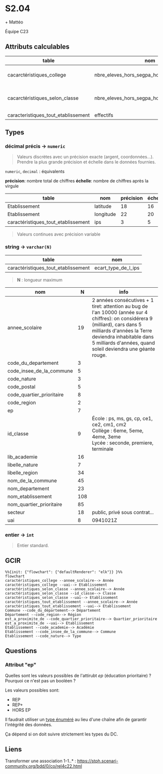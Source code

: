 # S2.04

\+ Mattéo

Équipe C23

## Attributs calculables

table|nom|expression
-|-|-
cacarctéristiques_college|nbre_eleves_hors_segpa_hors_ulis|caractéristiques_tout_etablissement.effectifs<br>- nbre_eleves_segpa <br>- nbre_eleves_ulis
cacarctéristiques_selon_classe|nbre_eleves_hors_segpa_hors_ulis_selon_niveau|effectif_filles<br>+ effectif_garçons<br>- nbre_eleves_segpa_selon_niveau <br>- nbre_eleves_ulis_selon_niveau
caracteristiques_tout_etablissement|effectifs|$\sum\text{effectif\_filles} + \text{effectif\_garcons}$

## Types

### décimal précis -> `numeric`

> Valeurs discrètes avec un précision exacte (argent, coordonnées...). Prendre la plus grande précision et échelle dans le données fournies.

`numeric`, `decimal` : équivalents

**précision**: nombre total de chiffres
**échelle**: nombre de chiffres après la virgule

table|nom|précision|échelle
-|-|-|-
Etablissement|latitude|18|16
Etablissement|longitude|22|20
caractéristiques_tout_etablissement|ips|3|5

> Valeurs continues avec précision variable

### string -> `varchar(N)`

table|nom
-|-
caractéristiques_tout_etablissement|ecart_type_de_l_ips

> **N** : longueur maximum

nom|N|info
-|-|-
annee_scolaire|19|2 années consécutives + 1 tiret: attention au bug de l'an 10000 (année sur 4 chiffres): on considérera 9 (milliard), cars dans 5 milliards d'années la Terre deviendra inhabitable dans 5 milliards d'années, quand soleil deviendra une géante rouge.
code_du_departement|3||
code_insee_de_la_commune|5||
code_nature|3||
code_postal|5||
code_quartier_prioritaire|8||
code_region|2||
ep|7||
id_classe|9|École : ps, ms, gs, cp, ce1, ce2, cm1, cm2<br>Collège : 6eme, 5eme, 4eme, 3eme<br>Lycée : seconde, premiere, terminale
lib_academie|16||
libelle_nature|7||
libelle_region|34||
nom_de_la_commune|45||
nom_departement|23||
nom_etablissement|108||
nom_quartier_prioritaire|85||
secteur|18|public, privé sous contrat...
uai|8|0941021Z

### entier -> `int`

> Entier standard.

## GCIR

```mermaid
%%{init: {"flowchart": {"defaultRenderer": "elk"}} }%%
flowchart
caractéristiques_college --annee_scolaire--> Année
caractéristiques_college --uai--> Etablissement
caractéristiques_selon_classe --annee_scolaire--> Année
caractéristiques_selon_classe --id_classe--> Classe
caractéristiques_selon_classe --uai--> Etablissement
caractéristiques_tout_etablissement --annee_scolaire--> Année
caractéristiques_tout_etablissement --uai--> Etablissement
Commune --code_du_département--> Département
Département --code_region--> Région
est_a_proximite_de --code_quartier_prioritaire--> Quartier_prioritaire
est_a_proximite_de --uai--> Etablissement
Etablissement --code_academie--> Académie
Etablissement --code_insee_de_la_commune--> Commune
Etablissement --code_nature--> Type
```

## Questions

### Attribut "ep"

Quelles sont les valeurs possibles de l'attirubt *ep* (éducation prioritaire) ? Pourquoi ce n'est pas un booléen ?

Les valeurs possibles sont:

- REP
- REP+
- HORS EP

Il faudrait utiliser un [type énuméré](https://www.postgresql.org/docs/current/datatype-enum.html) au lieu d'une chaîne afin de garantir l'intégrité des données.

Ça dépend si on doit suivre strictement les types du DC.

## Liens

Transformer une association 1-1..* : <https://stph.scenari-community.org/bdd/0/co/rel4c22.html>
